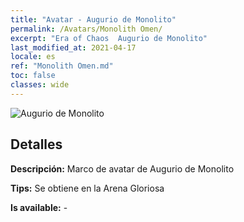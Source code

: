 ```yaml
---
title: "Avatar - Augurio de Monolito"
permalink: /Avatars/Monolith Omen/
excerpt: "Era of Chaos  Augurio de Monolito"
last_modified_at: 2021-04-17
locale: es
ref: "Monolith Omen.md"
toc: false
classes: wide
---
```

 ![Augurio de Monolito](/images/a/avatarFrame_85.png)

## Detalles

 **Descripción:** Marco de avatar de Augurio de Monolito 

 **Tips:** Se obtiene en la Arena Gloriosa 

 **Is available:**  - 

